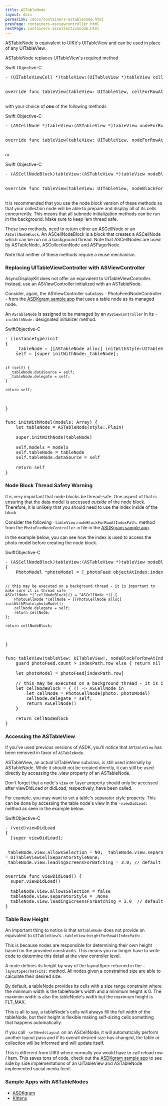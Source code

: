 ```yaml
---
title: ASTableNode
layout: docs
permalink: /docs/containers-astablenode.html
prevPage: containers-asviewcontroller.html
nextPage: containers-ascollectionnode.html
---
```


ASTableNode is equivalent to UIKit's UITableView and can be used in place of any UITableView. 

ASTableNode replaces UITableView's required method

<div class = "highlight-group">
<span class="language-toggle">
  <a data-lang="swift" class="swiftButton">Swift</a>
  <a data-lang="objective-c" class = "active objcButton">Objective-C</a>
</span>

<div class = "code">
  <pre lang="objc" class="objcCode">
- (UITableViewCell *)tableView:(UITableView *)tableView cellForRowAtIndexPath:(NSIndexPath *)indexPath
  </pre>

  <pre lang="swift" class = "swiftCode hidden">
override func tableView(tableView: UITableView, cellForRowAtIndexPath indexPath: NSIndexPath) -> UITableViewCell
  </pre>
</div>
</div>

with your choice of **_one_** of the following methods

<div class = "highlight-group">
<span class="language-toggle">
  <a data-lang="swift" class="swiftButton">Swift</a>
  <a data-lang="objective-c" class = "active objcButton">Objective-C</a>
</span>

<div class = "code">
  <pre lang="objc" class="objcCode">
- (ASCellNode *)tableView:(ASTableView *)tableView nodeForRowAtIndexPath:(NSIndexPath *)indexPath
  </pre>

  <pre lang="swift" class = "swiftCode hidden">
override func tableView(tableView: UITableView, nodeForRowAtIndexPath indexPath: NSIndexPath) -> ASCellNode
  </pre>
</div>
</div>

or

<div class = "highlight-group">
<span class="language-toggle">
  <a data-lang="swift" class="swiftButton">Swift</a>
  <a data-lang="objective-c" class = "active objcButton">Objective-C</a>
</span>

<div class = "code">
  <pre lang="objc" class="objcCode">
- (ASCellNodeBlock)tableView:(ASTableView *)tableView nodeBlockForRowAtIndexPath:(NSIndexPath *)indexPath
  </pre>

  <pre lang="swift" class = "swiftCode hidden">
override func tableView(tableView: UITableView, nodeBlockForRowAtIndexPath indexPath: NSIndexPath) -> ASCellNodeBlock
  </pre>
</div>
</div>

<div class = "note">
It is recommended that you use the node block version of these methods so that your collection node will be able to prepare and display all of its cells concurrently. This means that all subnode initialization methods can be run in the background.  Make sure to keep 'em thread safe.
</div>

These two methods, need to return either an <a href = "cell-node.html">ASCellNode</a> or an `ASCellNodeBlock`. An ASCellNodeBlock is a block that creates a ASCellNode which can be run on a background thread. Note that ASCellNodes are used by ASTableNode, ASCollectionNode and ASPagerNode. 

Note that neither of these methods require a reuse mechanism.

### Replacing UITableViewController with ASViewController

AsyncDisplayKit does not offer an equivalent to UITableViewController. Instead, use an ASViewController initialized with an ASTableNode. 

Consider, again, the ASViewController subclass - PhotoFeedNodeController - from the <a href="https://github.com/facebook/AsyncDisplayKit/tree/master/examples/ASDKgram">ASDKgram sample app</a> that uses a table node as its managed node.

An `ASTableNode` is assigned to be managed by an `ASViewController` in its `-initWithNode:` designated initializer method. 

<div class = "highlight-group">
<span class="language-toggle"><a data-lang="swift" class="swiftButton">Swift</a><a data-lang="objective-c" class = "active objcButton">Objective-C</a></span>
<div class = "code">
  <pre lang="objc" class="objcCode">
- (instancetype)init
{
    _tableNode = [[ASTableNode alloc] initWithStyle:UITableViewStylePlain];
    self = [super initWithNode:_tableNode];
    
    if (self) {
      _tableNode.dataSource = self;
      _tableNode.delegate = self;
    }
    
    return self;
}
  </pre>

  <pre lang="swift" class = "swiftCode hidden">
func initWithModel(models: Array<Model>) {
    let tableNode = ASTableNode(style:.Plain)

    super.initWithNode(tableNode)

    self.models = models  
    self.tableNode = tableNode
    self.tableNode.dataSource = self
    
    return self
}
</pre>
</div>
</div>

### Node Block Thread Safety Warning

It is very important that node blocks be thread-safe. One aspect of that is ensuring that the data model is accessed _outside_ of the node block. Therefore, it is unlikely that you should need to use the index inside of the block. 

Consider the following `-tableView:nodeBlockForRowAtIndexPath:` method from the `PhotoFeedNodeController.m` file in the <a href="https://github.com/facebook/AsyncDisplayKit/tree/master/examples/ASDKgram">ASDKgram sample app</a>.

In the example below, you can see how the index is used to access the photo model before creating the node block.

<div class = "highlight-group">
<span class="language-toggle"><a data-lang="swift" class="swiftButton">Swift</a><a data-lang="objective-c" class = "active objcButton">Objective-C</a></span>
<div class = "code">
  <pre lang="objc" class="objcCode">
- (ASCellNodeBlock)tableView:(ASTableView *)tableView nodeBlockForRowAtIndexPath:(NSIndexPath *)indexPath
{
    PhotoModel *photoModel = [_photoFeed objectAtIndex:indexPath.row];
    
    // this may be executed on a background thread - it is important to make sure it is thread safe
    ASCellNode *(^cellNodeBlock)() = ^ASCellNode *() {
        PhotoCellNode *cellNode = [[PhotoCellNode alloc] initWithPhoto:photoModel];
        cellNode.delegate = self;
        return cellNode;
    };
    
    return cellNodeBlock;
}
  </pre>

  <pre lang="swift" class = "swiftCode hidden">
func tableView(tableView: UITableView!, nodeBlockForRowAtIndexPath indexPath: NSIndexPath) -> ASCellNodeBlock! {
    guard photoFeed.count > indexPath.row else { return nil }

    let photoModel = photoFeed[indexPath.row]

    // this may be executed on a background thread - it is important to make sure it is thread safe
    let cellNodeBlock = { () -> ASCellNode in
        let cellNode = PhotoCellNode(photo: photoModel)
        cellNode.delegate = self;
        return ASCellNode()
    }

    return cellNodeBlock
}
</pre>
</div>
</div>


### Accessing the ASTableView

If you've used previous versions of ASDK, you'll notice that `ASTableView` has been removed in favor of `ASTableNode`.

<div class = "note">
ASTableView, an actual UITableView subclass, is still used internally by ASTableNode. While it should not be created directly, it can still be used directly by accessing the .view property of an ASTableNode.

Don't forget that a node's <code>view</code> or <code>layer</code> property should only be accessed after viewDidLoad or didLoad, respectively, have been called.
</div>

For example, you may want to set a table's separator style property. This can be done by accessing the table node's view in the `-viewDidLoad:` method as seen in the example below. 

<div class = "highlight-group">
<span class="language-toggle"><a data-lang="swift" class="swiftButton">Swift</a><a data-lang="objective-c" class = "active objcButton">Objective-C</a></span>
<div class = "code">
  <pre lang="objc" class="objcCode">
- (void)viewDidLoad
{
  [super viewDidLoad];
  
  _tableNode.view.allowsSelection = NO;
  _tableNode.view.separatorStyle = UITableViewCellSeparatorStyleNone;
  _tableNode.view.leadingScreensForBatching = 3.0;  // default is 2.0
}
</pre>

<pre lang="swift" class = "swiftCode hidden">
override func viewDidLoad() {
  super.viewDidLoad()

  tableNode.view.allowsSelection = false
  tableNode.view.separatorStyle = .None
  tableNode.view.leadingScreensForBatching = 3.0  // default is 2.0
}
</pre>
</div>
</div>

### Table Row Height

An important thing to notice is that `ASTableNode` does not provide an equivalent to `UITableView`'s `-tableView:heightForRowAtIndexPath:`.

This is because nodes are responsible for determining their own height based on the provided constraints.  This means you no longer have to write code to determine this detail at the view controller level. 

A node defines its height by way of the layoutSpec returned in the `-layoutSpecThatFits:` method. All nodes given a constrained size are able to calculate their desired size.

<div class = "note">
By default, a tableNode provides its cells with a size range constraint where the minimum width is the tableNode's width and a minimum height is 0.  The maximim width is also the tableNode's width but the maximum height is FLT_MAX.

This is all to say, a tableNode's cells will always fill the full width of the tableNode, but their height is flexible making self-sizing cells something that happens automatically. 
</div>

If you call `-setNeedsLayout` on an ASCellNode, it will automatically perform another layout pass and if its overall desired size has changed, the table or collection will be informed and will update itself. 

This is different from UIKit where normally you would have to call reload row / item. This saves tons of code, check out the <a href="https://github.com/facebook/AsyncDisplayKit/tree/master/examples/ASDKgram">ASDKgram sample app</a> to see side by side implementations of an UITableView and ASTableNode implemented social media feed. 

### Sample Apps with ASTableNodes
<ul>
  <li><a href="https://github.com/facebook/AsyncDisplayKit/tree/master/examples/ASDKgram">ASDKgram</a></li>
  <li><a href="https://github.com/facebook/AsyncDisplayKit/tree/master/examples/Kittens">Kittens</a></li>
</ul>
